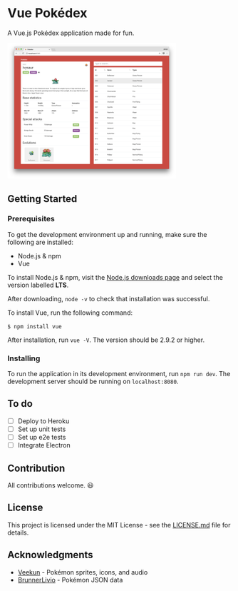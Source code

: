 # Vue Pokédex
A Vue.js Pokédex application made for fun.

<img src="static/screenshot.png" alt="Vue Pokédex" style="max-width:75%;margin: 0 auto;">

## Getting Started

### Prerequisites
To get the development environment up and running, make sure the following are installed:

* Node.js & npm
* Vue

To install Node.js & npm, visit the [Node.js downloads page](https://nodejs.org/en/download/) and select the version labelled **LTS**.

After downloading, `node -v` to check that installation was successful.

To install Vue, run the following command:

```
$ npm install vue
```

After installation, run `vue -V`. The version should be 2.9.2 or higher.

### Installing
To run the application in its development environment, run `npm run dev`. The development server should be running on `localhost:8080`.

## To do
- [ ] Deploy to Heroku
- [ ] Set up unit tests
- [ ] Set up e2e tests
- [ ] Integrate Electron

## Contribution
All contributions welcome. 😃

## License
This project is licensed under the MIT License - see the [LICENSE.md](LICENSE.md) file for details.

## Acknowledgments
* [Veekun](https://veekun.com/dex/downloads) - Pokémon sprites, icons, and audio
* [BrunnerLivio](https://github.com/BrunnerLivio) - Pokémon JSON data
